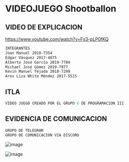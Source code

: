 # VIDEOJUEGO Shootballon



## VIDEO DE EXPLICACION

https://www.youtube.com/watch?v=Fx3-pLP0fKQ

```bash
INTEGRANTES
Joan Manuel 2018-7354
Edgar Vásquez 2017-4875
Alberto José García 2019-7784
Michael José Gómez 2019-7977
Kevin Manuel Tejada 2018-7299
Ares Liza White Méndez 2017-5515
```

## ITLA
```python
VIDEO JUEGO CREADO POR EL GRUPO 6 DE PROGRAMACION III 
```
## EVIDENCIA DE COMUNICACION 

```bash
GRUPO DE TELEGRAM 
GRUPO DE COMUNICACION VIA DISCORD 
```
![image](https://user-images.githubusercontent.com/58122638/113236796-9abe7700-9273-11eb-820a-fdd7ac3eff90.png)

![image](https://user-images.githubusercontent.com/58122638/113236984-fc7ee100-9273-11eb-9b8c-260bdfcf2a99.png)


